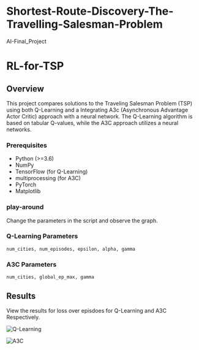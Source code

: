 # Shortest-Route-Discovery-The-Travelling-Salesman-Problem
AI-Final_Project

# RL-for-TSP


## Overview

This project compares solutions to the Traveling Salesman Problem (TSP) using both Q-Learning and a Integrating A3c (Asynchronous Advantage Actor Critic) approach with a neural network. The Q-Learning algorithm is based on tabular Q-values, while the A3C approach utilizes a neural networks.


### Prerequisites

- Python (>=3.6)
- NumPy
- TensorFlow (for Q-Learning)
- multiprocessing (for A3C)
- PyTorch
- Matplotlib

### play-around

Change the parameters in the script and observe the graph.

### Q-Learning Parameters

    num_cities, num_episodes, epsilon, alpha, gamma 

### A3C Parameters

    num_cities, global_ep_max, gamma

## Results

View the results for loss over episdoes for Q-Learning and A3C Respectively.

![Q-Learning](https://github.com/user-attachments/assets/52821b1f-145b-46b4-a916-e359a516c013)

![A3C](https://github.com/user-attachments/assets/777dccbe-028c-4f15-b4b1-a6e17a122116)




